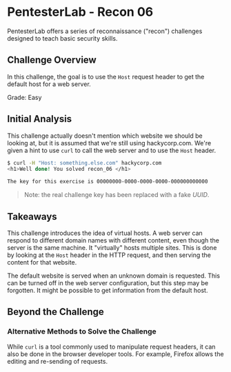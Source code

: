 # PentesterLab - Recon 06

PentesterLab offers a series of reconnaissance ("recon") challenges designed to
teach basic security skills.

## Challenge Overview

In this challenge, the goal is to use the `Host` request header to get the
default host for a web server.

Grade: Easy

## Initial Analysis

This challenge actually doesn't mention which website we should be looking at,
but it is assumed that we're still using hackycorp.com. We're given a hint to
use `curl` to call the web server and to use the `Host` header.

```sh
$ curl -H "Host: something.else.com" hackycorp.com
<h1>Well done! You solved recon_06 </h1>

The key for this exercise is 00000000-0000-0000-0000-000000000000
```

> Note: the real challenge key has been replaced with a fake _UUID_.

## Takeaways

This challenge introduces the idea of virtual hosts. A web server can respond to
different domain names with different content, even though the server is the
same machine. It "virtually" hosts multiple sites. This is done by looking at
the `Host` header in the HTTP request, and then serving the content for that
website.

The default website is served when an unknown domain is requested. This can be
turned off in the web server configuration, but this step may be forgotten. It
might be possible to get information from the default host.

## Beyond the Challenge

### Alternative Methods to Solve the Challenge

While `curl` is a tool commonly used to manipulate request headers, it can also
be done in the browser developer tools. For example, Firefox allows the editing
and re-sending of requests.
